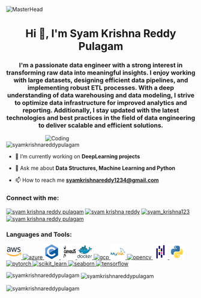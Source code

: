 ![MasterHead](https://blog.tuf.edu.pk/wp-content/uploads/2021/07/AI.jpg)
<h1 align="center">Hi 👋, I'm Syam Krishna Reddy Pulagam</h1>
<h3 align="center">I'm a passionate data engineer with a strong interest in transforming raw data into meaningful insights. I enjoy working with large datasets, designing efficient data pipelines, and implementing robust ETL processes. With a deep understanding of data warehousing and data modeling, I strive to optimize data infrastructure for improved analytics and reporting. Additionally, I stay updated with the latest technologies and best practices in the field of data engineering to deliver scalable and efficient solutions.</h3>

<img align="right" alt="Coding" width="400" src="https://miro.medium.com/v2/resize:fit:1358/1*Urc28sbnORGOW5oyohQ06g.gif">

<p align="left"> <img src="https://komarev.com/ghpvc/?username=syamkrishnareddypulagam&label=Profile%20views&color=0e75b6&style=flat" alt="syamkrishnareddypulagam" /> </p>

- 🔭 I’m currently working on **DeepLearning projects**

- 💬 Ask me about **Data Structures, Machine Learning and Python**

- 📫 How to reach me **syamkrishnareddy1234@gmail.com**

<h3 align="left">Connect with me:</h3>
<p align="left">
<a href="https://www.linkedin.com/in/syam-krishna-reddy-pulagam/" target="blank"><img align="center" src="https://raw.githubusercontent.com/rahuldkjain/github-profile-readme-generator/master/src/images/icons/Social/linked-in-alt.svg" alt="syam krishna reddy pulagam" height="30" width="40" /></a>
<a href="https://www.kaggle.com/syamkrishnareddy" target="blank"><img align="center" src="https://raw.githubusercontent.com/rahuldkjain/github-profile-readme-generator/master/src/images/icons/Social/kaggle.svg" alt="syam krishna reddy" height="30" width="40" /></a>
<a href="https://instagram.com/syam_krishna123" target="blank"><img align="center" src="https://raw.githubusercontent.com/rahuldkjain/github-profile-readme-generator/master/src/images/icons/Social/instagram.svg" alt="syam_krishna123" height="30" width="40" /></a>
<a href="https://leetcode.com/Syamkrishnareddypulagam/" target="blank"><img align="center" src="https://raw.githubusercontent.com/rahuldkjain/github-profile-readme-generator/master/src/images/icons/Social/leet-code.svg" alt="syam krishna reddy pulagam" height="30" width="40" /></a>
</p>

<h3 align="left">Languages and Tools:</h3>
<p align="left"> <a href="https://aws.amazon.com" target="_blank" rel="noreferrer"> <img src="https://raw.githubusercontent.com/devicons/devicon/master/icons/amazonwebservices/amazonwebservices-original-wordmark.svg" alt="aws" width="40" height="40"/> </a> <a href="https://azure.microsoft.com/en-in/" target="_blank" rel="noreferrer"> <img src="https://www.vectorlogo.zone/logos/microsoft_azure/microsoft_azure-icon.svg" alt="azure" width="40" height="40"/> </a> <a href="https://www.cprogramming.com/" target="_blank" rel="noreferrer"> <img src="https://raw.githubusercontent.com/devicons/devicon/master/icons/c/c-original.svg" alt="c" width="40" height="40"/> </a> <a href="https://canvasjs.com" target="_blank" rel="noreferrer"> <img src="https://raw.githubusercontent.com/Hardik0307/Hardik0307/master/assets/canvasjs-charts.svg" alt="canvasjs" width="40" height="40"/> </a> <a href="https://www.docker.com/" target="_blank" rel="noreferrer"> <img src="https://raw.githubusercontent.com/devicons/devicon/master/icons/docker/docker-original-wordmark.svg" alt="docker" width="40" height="40"/> </a> <a href="https://cloud.google.com" target="_blank" rel="noreferrer"> <img src="https://www.vectorlogo.zone/logos/google_cloud/google_cloud-icon.svg" alt="gcp" width="40" height="40"/> </a> <a href="https://www.mysql.com/" target="_blank" rel="noreferrer"> <img src="https://raw.githubusercontent.com/devicons/devicon/master/icons/mysql/mysql-original-wordmark.svg" alt="mysql" width="40" height="40"/> </a> <a href="https://opencv.org/" target="_blank" rel="noreferrer"> <img src="https://www.vectorlogo.zone/logos/opencv/opencv-icon.svg" alt="opencv" width="40" height="40"/> </a> <a href="https://pandas.pydata.org/" target="_blank" rel="noreferrer"> <img src="https://raw.githubusercontent.com/devicons/devicon/2ae2a900d2f041da66e950e4d48052658d850630/icons/pandas/pandas-original.svg" alt="pandas" width="40" height="40"/> </a> <a href="https://www.python.org" target="_blank" rel="noreferrer"> <img src="https://raw.githubusercontent.com/devicons/devicon/master/icons/python/python-original.svg" alt="python" width="40" height="40"/> </a> <a href="https://pytorch.org/" target="_blank" rel="noreferrer"> <img src="https://www.vectorlogo.zone/logos/pytorch/pytorch-icon.svg" alt="pytorch" width="40" height="40"/> </a> <a href="https://scikit-learn.org/" target="_blank" rel="noreferrer"> <img src="https://upload.wikimedia.org/wikipedia/commons/0/05/Scikit_learn_logo_small.svg" alt="scikit_learn" width="40" height="40"/> </a> <a href="https://seaborn.pydata.org/" target="_blank" rel="noreferrer"> <img src="https://seaborn.pydata.org/_images/logo-mark-lightbg.svg" alt="seaborn" width="40" height="40"/> </a> <a href="https://www.tensorflow.org" target="_blank" rel="noreferrer"> <img src="https://www.vectorlogo.zone/logos/tensorflow/tensorflow-icon.svg" alt="tensorflow" width="40" height="40"/> </a> </p>

<p><img align="left" src="https://github-readme-stats.vercel.app/api/top-langs?username=syamkrishnareddypulagam&show_icons=true&locale=en&layout=compact" alt="syamkrishnareddypulagam" /></p>

<p>&nbsp;<img align="center" src="https://github-readme-stats.vercel.app/api?username=syamkrishnareddypulagam&show_icons=true&locale=en" alt="syamkrishnareddypulagam" /></p>

<p><img align="center" src="https://github-readme-streak-stats.herokuapp.com/?user=syamkrishnareddypulagam&" alt="syamkrishnareddypulagam" /></p>
